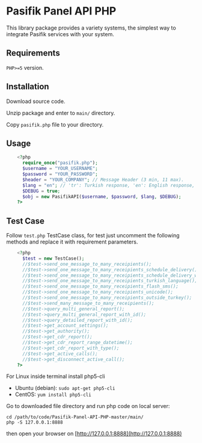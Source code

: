 # Pasifik Panel API PHP

This library package provides a variety systems, the simplest way to integrate Pasifik services with your system.

## Requirements
`PHP>=5` version.

## Installation
Download source code.

Unzip package and enter to `main/` directory.

Copy `pasifik.php` file to your directory.

## Usage

```php
    <?php
      require_once("pasifik.php");
      $username = "YOUR_USERNAME";
      $password = "YOUR_PASSWORD";
      $header = "YOUR_COMPANY"; // Message Header (3 min, 11 max).
      $lang = "en"; // 'tr': Turkish response, 'en': English response, 'ar': Arabic response.
      $DEBUG = true;
      $obj = new PasifikAPI($username, $password, $lang, $DEBUG);
    ?>
```
## Test Case

Follow `test.php` TestCase class, for test just uncomment the following methods and replace it with requirement parameters.

```php
    <?php 
      $test = new TestCase();
      //$test->send_one_message_to_many_receipients();
      //$test->send_one_message_to_many_receipients_schedule_delivery();
      //$test->send_one_message_to_many_receipients_schedule_delivery_with_validity_period();
      //$test->send_one_message_to_many_receipients_turkish_language();
      //$test->send_one_message_to_many_receipients_flash_sms();
      //$test->send_one_message_to_many_receipients_unicode();
      //$test->send_one_message_to_many_receipients_outside_turkey();
      //$test->send_many_message_to_many_receipients();
      //$test->query_multi_general_report();
      //$test->query_multi_general_report_with_id();
      //$test->query_detailed_report_with_id();
      //$test->get_account_settings();
      //$test->get_authority();
      //$test->get_cdr_report();
      //$test->get_cdr_report_range_datetime();
      //$test->get_cdr_report_with_type();
      //$test->get_active_calls();
      //$test->get_disconnect_active_call();
    ?>
```
For Linux inside terminal install php5-cli 

* Ubuntu (debian): `sudo apt-get php5-cli`
* CentOS: `yum install php5-cli`

Go to downloaded file directory and run php code on local server:

    cd /path/to/code/Pasifik-Panel-API-PHP-master/main/
    php -S 127.0.0.1:8888

then open your browser on [http://127.0.0.1:8888](http://127.0.0.1:8888)
